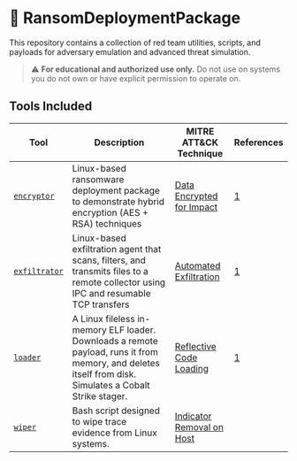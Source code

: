# 🧨 RansomDeploymentPackage
This repository contains a collection of red team utilities, scripts, and payloads for adversary emulation and advanced threat simulation.

> ⚠️ **For educational and authorized use only.** Do not use on systems you do not own or have explicit permission to operate on.

## Tools Included

| Tool | Description | MITRE ATT&CK Technique | References |
|-------------|-------------|-------------|-------------|
| [`encryptor`](encryptor/) | Linux-based ransomware deployment package to demonstrate hybrid encryption (AES + RSA) techniques | [Data Encrypted for Impact](https://attack.mitre.org/techniques/T1486/) | [1](www.trendmicro.com/en_sg/research/23/h/monti-ransomware-unleashes-a-new-encryptor-for-linux.html) |
| [`exfiltrator`](exfiltrator/) | Linux-based exfiltration agent that scans, filters, and transmits files to a remote collector using IPC and resumable TCP transfers | [Automated Exfiltration](https://attack.mitre.org/techniques/T1020/) | [1](https://www.cybereason.com/blog/research/threat-analysis-report-inside-the-lockbit-arsenal-the-stealbit-exfiltration-tool) |
| [`loader`](loader/) | A Linux fileless in-memory ELF loader. Downloads a remote payload, runs it from memory, and deletes itself from disk. Simulates a Cobalt Strike stager. | [Reflective Code Loading](https://attack.mitre.org/techniques/T1620/) | [1](https://medium.com/confluera-engineering/reflective-code-loading-in-linux-a-new-defense-evasion-technique-in-mitre-att-ck-v10-da7da34ed301) |
| [`wiper`](wiper/) | Bash script designed to wipe trace evidence from Linux systems. | [Indicator Removal on Host](https://attack.mitre.org/techniques/T1620/) | |

